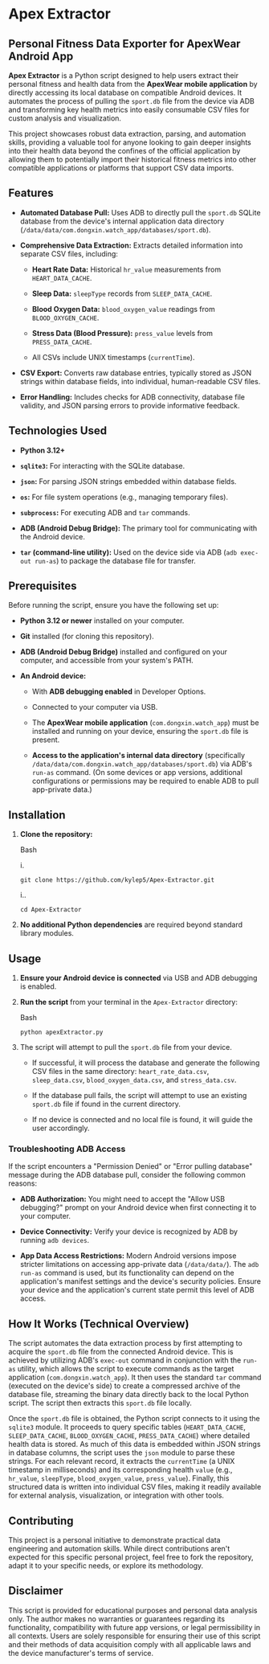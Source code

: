 # Apex Extractor

## Personal Fitness Data Exporter for ApexWear Android App

**Apex Extractor** is a Python script designed to help users extract their personal fitness and health data from the **ApexWear mobile application** by directly accessing its local database on compatible Android devices. It automates the process of pulling the `sport.db` file from the device via ADB and transforming key health metrics into easily consumable CSV files for custom analysis and visualization.

This project showcases robust data extraction, parsing, and automation skills, providing a valuable tool for anyone looking to gain deeper insights into their health data beyond the confines of the official application by allowing them to potentially import their historical fitness metrics into other compatible applications or platforms that support CSV data imports.

## Features

- **Automated Database Pull:** Uses ADB to directly pull the `sport.db` SQLite database from the device's internal application data directory (`/data/data/com.dongxin.watch_app/databases/sport.db`).
    
- **Comprehensive Data Extraction:** Extracts detailed information into separate CSV files, including:
    
    - **Heart Rate Data:** Historical `hr_value` measurements from `HEART_DATA_CACHE`.
        
    - **Sleep Data:** `sleepType` records from `SLEEP_DATA_CACHE`.
        
    - **Blood Oxygen Data:** `blood_oxygen_value` readings from `BLOOD_OXYGEN_CACHE`.
        
    - **Stress Data (Blood Pressure):** `press_value` levels from `PRESS_DATA_CACHE`.
        
    - All CSVs include UNIX timestamps (`currentTime`).
        
- **CSV Export:** Converts raw database entries, typically stored as JSON strings within database fields, into individual, human-readable CSV files.
    
- **Error Handling:** Includes checks for ADB connectivity, database file validity, and JSON parsing errors to provide informative feedback.
    

## Technologies Used

- **Python 3.12+**
    
- **`sqlite3`:** For interacting with the SQLite database.
    
- **`json`:** For parsing JSON strings embedded within database fields.
    
- **`os`:** For file system operations (e.g., managing temporary files).
    
- **`subprocess`:** For executing ADB and `tar` commands.
    
- **ADB (Android Debug Bridge):** The primary tool for communicating with the Android device.
    
- **`tar` (command-line utility):** Used on the device side via ADB (`adb exec-out run-as`) to package the database file for transfer.
    

## Prerequisites

Before running the script, ensure you have the following set up:

- **Python 3.12 or newer** installed on your computer.
    
- **Git** installed (for cloning this repository).
    
- **ADB (Android Debug Bridge)** installed and configured on your computer, and accessible from your system's PATH.
    
- **An Android device:**
    
    - With **ADB debugging enabled** in Developer Options.
        
    - Connected to your computer via USB.
        
    - The **ApexWear mobile application** (`com.dongxin.watch_app`) must be installed and running on your device, ensuring the `sport.db` file is present.
        
    - **Access to the application's internal data directory** (specifically `/data/data/com.dongxin.watch_app/databases/sport.db`) via ADB's `run-as` command. (On some devices or app versions, additional configurations or permissions may be required to enable ADB to pull app-private data.)
        

## Installation

1. **Clone the repository:**
    
    Bash
    
	i.
    ```
    git clone https://github.com/kylep5/Apex-Extractor.git
	```
	
	i..
	```
    cd Apex-Extractor
    ```
    
2. **No additional Python dependencies** are required beyond standard library modules.
    

## Usage

1. **Ensure your Android device is connected** via USB and ADB debugging is enabled.
    
2. **Run the script** from your terminal in the `Apex-Extractor` directory:
    
    Bash
    
    ```
    python apexExtractor.py
    ```
    
3. The script will attempt to pull the `sport.db` file from your device.
    
    - If successful, it will process the database and generate the following CSV files in the same directory: `heart_rate_data.csv`, `sleep_data.csv`, `blood_oxygen_data.csv`, and `stress_data.csv`.
        
    - If the database pull fails, the script will attempt to use an existing `sport.db` file if found in the current directory.
        
    - If no device is connected and no local file is found, it will guide the user accordingly.
        

### Troubleshooting ADB Access

If the script encounters a "Permission Denied" or "Error pulling database" message during the ADB database pull, consider the following common reasons:

- **ADB Authorization:** You might need to accept the "Allow USB debugging?" prompt on your Android device when first connecting it to your computer.
    
- **Device Connectivity:** Verify your device is recognized by ADB by running `adb devices`.
    
- **App Data Access Restrictions:** Modern Android versions impose stricter limitations on accessing app-private data (`/data/data/`). The `adb run-as` command is used, but its functionality can depend on the application's manifest settings and the device's security policies. Ensure your device and the application's current state permit this level of ADB access.
## How It Works (Technical Overview)

The script automates the data extraction process by first attempting to acquire the `sport.db` file from the connected Android device. This is achieved by utilizing ADB's `exec-out` command in conjunction with the `run-as` utility, which allows the script to execute commands as the target application (`com.dongxin.watch_app`). It then uses the standard `tar` command (executed on the device's side) to create a compressed archive of the database file, streaming the binary data directly back to the local Python script. The script then extracts this `sport.db` file locally.

Once the `sport.db` file is obtained, the Python script connects to it using the `sqlite3` module. It proceeds to query specific tables (`HEART_DATA_CACHE`, `SLEEP_DATA_CACHE`, `BLOOD_OXYGEN_CACHE`, `PRESS_DATA_CACHE`) where detailed health data is stored. As much of this data is embedded within JSON strings in database columns, the script uses the `json` module to parse these strings. For each relevant record, it extracts the `currentTime` (a UNIX timestamp in milliseconds) and its corresponding health `value` (e.g., `hr_value`, `sleepType`, `blood_oxygen_value`, `press_value`). Finally, this structured data is written into individual CSV files, making it readily available for external analysis, visualization, or integration with other tools.

## Contributing

This project is a personal initiative to demonstrate practical data engineering and automation skills. While direct contributions aren't expected for this specific personal project, feel free to fork the repository, adapt it to your specific needs, or explore its methodology.

## Disclaimer

This script is provided for educational purposes and personal data analysis only. The author makes no warranties or guarantees regarding its functionality, compatibility with future app versions, or legal permissibility in all contexts. Users are solely responsible for ensuring their use of this script and their methods of data acquisition comply with all applicable laws and the device manufacturer's terms of service.